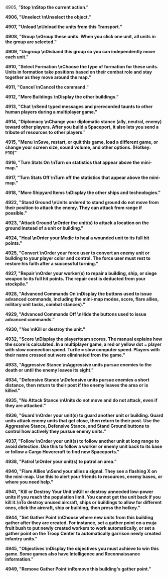 ﻿4905, "<b>Stop<b> \nStop the current action."

4906, "<b>Unselect<b> \nUnselect the object."

4907, "<b>Unload<b> \nUnload the units from this Transport."

4908, "<b>Group<b> \nGroup these units. When you click one unit, all units in the group are selected."

4909, "<b>Ungroup<b> \nDisband this group so you can independently move each unit."

4910, "<b>Select Formation<b> \nChoose the type of formation for these units. Units in formation take positions based on their combat role and stay together as they move around the map."

4911, "<b>Cancel<b> \nCancel the command."

4912, "<b>More Buildings<b> \nDisplay the other buildings."

4913, "<b>Chat<b> \nSend typed messages and prerecorded taunts to other human players during a multiplayer game."

4914, "<b>Diplomacy<b> \nChange your diplomatic stance (ally, neutral, enemy) toward other players. After you build a Spaceport, it also lets you send a tribute of resources to other players."

4915, "<b>Menu<b> \nSave, restart, or quit this game, load a different game, or change your screen size, sound volume, and other options. (Hotkey: F10)"

4916, "<b>Turn Stats On<b> \nTurn on statistics that appear above the mini-map."

4917, "<b>Turn Stats Off<b> \nTurn off the statistics that appear above the mini-map."

4918, "<b>More Shipyard Items<b> \nDisplay the other ships and technologies."

4922, "<b>Stand Ground<b> \nUnits ordered to stand ground do not move from their position to attack the enemy. They can attack from range if possible."

4923, "<b>Attack Ground<b> \nOrder the unit(s) to attack a location on the ground instead of a unit or building."

4924, "<b>Heal<b> \nOrder your Medic to heal a wounded unit to its full hit points."

4925, "<b>Convert<b> \nOrder your force user to convert an enemy unit or building to your player color and control. The force user must rest to restore his faith after a successful turning."

4927, "<b>Repair<b> \nOrder your worker(s) to repair a building, ship, or siege weapon to its full hit points. The repair cost is deducted from your stockpile."

4928, "<b>Advanced Commands On<b> \nDisplay the buttons used to issue advanced commands, including the mini-map modes, score, flare allies, military unit tasks, combat stances)."

4929, "<b>Advanced Commands Off<b> \nHide the buttons used to issue advanced commands."

4930, "<b>Yes<b> \nKill or destroy the unit."

4932, "<b>Score<b> \nDisplay the player/team scores. The manual explains how the score is calculated. In a multiplayer game, a red or yellow dot = player with slow connection speed. Turtle = slow computer speed. Players with their name crossed out were eliminated from the game."

4933, "<b>Aggressive Stance<b> \nAggressive units pursue enemies to the death or until the enemy leaves its sight."

4934, "<b>Defensive Stance<b> \nDefensive units pursue enemies a short distance, then return to their post if the enemy leaves the area or is killed."

4935, "<b>No Attack Stance<b> \nUnits do not move and do not attack, even if they are attacked."

4936, "<b>Guard<b> \nOrder your unit(s) to guard another unit or building. Guard units attack enemy units that get close, then return to their post. Use the Aggressive Stance, Defensive Stance, and Stand Ground buttons to control how actively they pursue enemy units."

4937, "<b>Follow<b> \nOrder your unit(s) to follow another unit at long range to avoid detection. Use this to follow a worker or enemy unit back to its base or follow a Cargo Hovercraft to find new Spaceports."

4938, "<b>Patrol<b> \nOrder your unit(s) to patrol an area."

4940, "<b>Flare Allies<b> \nSend your allies a signal. They see a flashing X on the mini-map. Use this to alert your friends to resources, enemy bases, or where you need help."

4941, "<b>Kill or Destroy Your Unit<b> \nKill or destroy unneeded low-power units if you reach the population limit. You cannot get the unit back if you kill it.\nTo destroy unused aircraft, ships or buildings to allow for different ones, click the aircraft, ship or building, then press the hotkey."

4944, "<b>Set Gather Point<b> \nChoose where new units from this building gather after they are created. For instance, set a gather point on a muja fruit bush to put newly created workers to work automatically, or set a gather point on the Troop Center to automatically garrison newly created infantry units."

4945, "<b>Objectives<b> \nDisplay the objectives you must achieve to win this game. Some games also have Intelligence and Reconnaissance information."

4949, "<b>Remove Gather Point<b> \nRemove this building's gather point."

